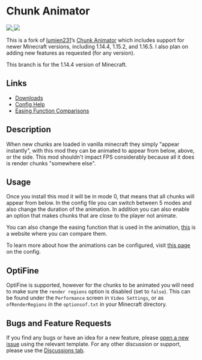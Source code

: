 # Chunk Animator 
[![](http://cf.way2muchnoise.eu/versions/chunk-animator.svg) ![](http://cf.way2muchnoise.eu/full_chunk-animator_downloads.svg)](https://www.curseforge.com/minecraft/mc-mods/chunk-animator/)

This is a fork of <a href="https://github.com/lumien231">lumien231</a>’s [Chunk Animator](https://github.com/lumien231/Chunk-Animator) which includes support for newer Minecraft versions, including 1.14.4, 1.15.2, and 1.16.5. I also plan on adding new features as requested (for any version).

This branch is for the 1.14.4 version of Minecraft.

## Links
- [Downloads](https://www.curseforge.com/minecraft/mc-mods/chunk-animator/files)
- [Config Help](https://github.com/Harleyoc1/ChunkAnimator/wiki/Config)
- [Easing Function Comparisons](https://easings.net)

## Description
When new chunks are loaded in vanilla minecraft they simply "appear instantly", with this mod they can be animated to appear from below, above, or the side. This mod shouldn't impact FPS considerably because all it does is render chunks "somewhere else".

## Usage
Once you install this mod it will be in mode 0, that means that all chunks will appear from below. In the config file you can switch between 5 modes and also change the duration of the animation.  In addition you can also enable an option that makes chunks that are close to the player not animate.

You can also change the easing function that is used in the animation, [this](https://easings.net) is a website where you can compare them.

To learn more about how the animations can be configured, visit [this page](https://github.com/Harleyoc1/ChunkAnimator/wiki/Config) on the config.

## OptiFine
OptiFine is supported, however for the chunks to be animated you will need to make sure the `render regions` option is disabled (set to `false`). This can be found under the `Performance` screen in `Video Settings`, or as `ofRenderRegions` in the `optionsof.txt` in your Minecraft directory.

## Bugs and Feature Requests
If you find any bugs or have an idea for a new feature, please [open a new issue](https://github.com/Harleyoc1/ChunkAnimator/issues/new/choose) using the relevant template. For any other discussion or support, please use the [Discussions tab](https://github.com/Harleyoc1/ChunkAnimator/discussions).